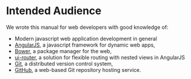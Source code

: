 # Intended Audience

We wrote this manual for web developers with good knowledge of:

* Modern javascript web application development in general
* [AngularJS](https://angularjs.org), a javascript framework for dynamic web apps,
* [Bower](http://bower.io), a package manager for the web,
* [ui-router](https://github.com/angular-ui/ui-router), a solution for flexible routing with nested views in AngularJS
* [Git](https://git-scm.com), a distributed version control system,
* [GitHub](https://github.com), a web-based Git repository hosting service.